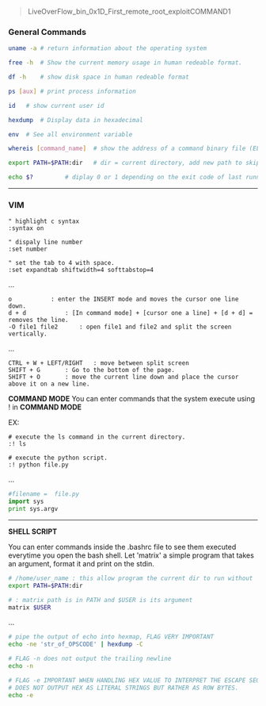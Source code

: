 > LiveOverFlow_bin_0x1D_First_remote_root_exploitCOMMAND1

### __General Commands__
```bash
uname -a # return information about the operating system

free -h  # Show the current memory usage in human redeable format.

df -h    # show disk space in human redeable format

ps [aux] # print process information

id	 # show current user id

hexdump  # Display data in hexadecimal

env	 # See all environment variable

whereis	[command_name] 	# show the address of a command binary file (ELF)

export PATH=$PATH:dir 	# dir = current directory, add new path to skip ./program_name

echo $?			# diplay 0 or 1 depending on the exit code of last running program
```
---

### __VIM__
```vim
" highlight c syntax
:syntax on 		

" dispaly line number
:set number			

" set the tab to 4 with space.
:set expandtab shiftwidth=4 softtabstop=4 
```
...

```text
o			: enter the INSERT mode and moves the cursor one line down.
d + d			: [In command mode] + [cursor one a line] + [d + d] = removes the line.
-O file1 file2		: open file1 and file2 and split the screen vertically.
```
...

```text
CTRL + W + LEFT/RIGHT	: move between split screen  
SHIFT + G		: Go to the bottom of the page.
SHIFT + O		: move the current line down and place the cursor above it on a new line.
```

**COMMAND MODE**
You can enter commands that the system execute using ! in **COMMAND MODE**

EX:
```vim
# execute the ls command in the current directory.
:! ls 	

# execute the python script.
:! python file.py	
```
...

```python
#filename =  file.py
import sys
print sys.argv
```
___

**SHELL SCRIPT**

You can enter commands inside the .bashrc file to see them executed everytime you open the bash shell.
Let 'matrix' a simple program that takes an argument, format it and print on the stdin.

```bash
# /home/user_name : this allow program the current dir to run without './'
export PATH=$PATH:dir

# : matrix path is in PATH and $USER is its argument 
matrix $USER	 	
```
...
```bash
# pipe the output of echo into hexmap, FLAG VERY IMPORTANT
echo -ne 'str_of_OPSCODE' | hexdump -C	

# FLAG -n does not output the trailing newline
echo -n					

# FLAG -e IMPORTANT WHEN HANDLING HEX VALUE TO INTERPRET THE ESCAPE SEQUENCES (\)
# DOES NOT OUTPUT HEX AS LITERAL STRINGS BUT RATHER AS ROW BYTES.
echo -e					
```

